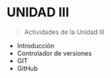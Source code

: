 # UNIDAD III

> Actividades de la Unidad III

- Introducción
- Controlador de versiones
- GIT
- GitHub